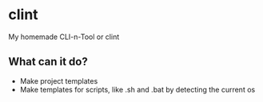 # clint
My homemade CLI-n-Tool or clint

## What can it do?
*   Make project templates
*   Make templates for scripts, like .sh and .bat by detecting the current os

